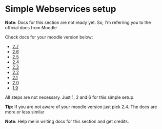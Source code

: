 Simple Webservices setup
====

**Note:** Docs for this section are not ready yet. So, I'm referring you to the official docs from Moodle

Check docs for your moodle version below:

 * [2.7](https://docs.moodle.org/27/en/Using_web_services)
 * [2.6](https://docs.moodle.org/26/en/Using_web_services)
 * [2.5](https://docs.moodle.org/25/en/Using_web_services)
 * [2.4](https://docs.moodle.org/24/en/Using_web_services)
 * [2.3](https://docs.moodle.org/23/en/Using_web_services)
 * [2.2](https://docs.moodle.org/22/en/Using_web_services)
 * [2.1](https://docs.moodle.org/21/en/Using_web_services)
 * [2.0](https://docs.moodle.org/20/en/Using_web_services)
 * [1.9](https://docs.moodle.org/19/en/Using_web_services)

All steps are not necessary. Just 1, 2 and 6 for this simple setup.


**Tip:** If you are not aware of your moodle version just pick 2.4. The docs are more or less similar

**Note:** Help me in writing docs for this section and get credits.
